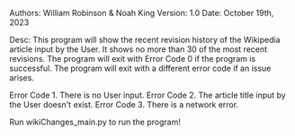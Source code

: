 Authors: William Robinson & Noah King
Version: 1.0
Date: October 19th, 2023

Desc: This program will show the recent revision history of the Wikipedia article input by the User. It shows no more than 30 of the most recent revisions. The program will exit with Error Code 0 if the program is successful. The program will exit with a different error code if an issue arises.

Error Code 1. There is no User input.
Error Code 2. The article title input by the User doesn't exist.
Error Code 3. There is a network error.

Run wikiChanges_main.py to run the program!